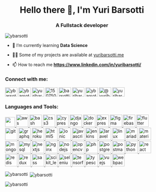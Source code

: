 <h1 align="center">Hello there 👋, I'm Yuri Barsotti</h1>
<h3 align="center">A Fullstack developer</h3>

<p align="left"> <img src="https://komarev.com/ghpvc/?username=ybarsotti&label=Profile%20views&color=0e75b6&style=plastic" alt="ybarsotti" /> </p>

- 🌱 I’m currently learning **Data Science**

- 👨‍💻 Some of my projects are available at [yuribarsotti.me](https://www.yuribarsotti.me)
- 📫 How to reach me **https://www.linkedin.com/in/yuribarsotti/**

<h3 align="left">Connect with me:</h3>
<p align="left">
<a href="https://dev.to/ybarsotti" target="blank"><img align="center" src="https://cdn.jsdelivr.net/npm/simple-icons@3.0.1/icons/dev-dot-to.svg" alt="ybarsotti" height="30" width="40" /></a>
<a href="https://twitter.com/ybarsotti" target="blank"><img align="center" src="https://cdn.jsdelivr.net/npm/simple-icons@3.0.1/icons/twitter.svg" alt="ybarsotti" height="30" width="40" /></a>
<a href="https://linkedin.com/in/yuribarsotti" target="blank"><img align="center" src="https://cdn.jsdelivr.net/npm/simple-icons@3.0.1/icons/linkedin.svg" alt="yuribarsotti" height="30" width="40" /></a>
<a href="https://stackoverflow.com/users/15075051" target="blank"><img align="center" src="https://cdn.jsdelivr.net/npm/simple-icons@3.0.1/icons/stackoverflow.svg" alt="15075051" height="30" width="40" /></a>
<a href="https://kaggle.com/barsotti" target="blank"><img align="center" src="https://cdn.jsdelivr.net/npm/simple-icons@3.0.1/icons/kaggle.svg" alt="barsotti" height="30" width="40" /></a>
<a href="https://fb.com/yuribarsotti" target="blank"><img align="center" src="https://cdn.jsdelivr.net/npm/simple-icons@3.0.1/icons/facebook.svg" alt="yuribarsotti" height="30" width="40" /></a>
<a href="https://instagram.com/ybarsotti" target="blank"><img align="center" src="https://cdn.jsdelivr.net/npm/simple-icons@3.0.1/icons/instagram.svg" alt="ybarsotti" height="30" width="40" /></a>
<a href="https://medium.com/@yuribarsotti" target="blank"><img align="center" src="https://cdn.jsdelivr.net/npm/simple-icons@3.0.1/icons/medium.svg" alt="@yuribarsotti" height="30" width="40" /></a>
<a href="https://www.hackerrank.com/yuribarsotti" target="blank"><img align="center" src="https://cdn.jsdelivr.net/npm/simple-icons@3.0.1/icons/hackerrank.svg" alt="yuribarsotti" height="30" width="40" /></a>
</p>

<h3 align="left">Languages and Tools:</h3>

<p align="left">
  <a href="https://angular.io" target="_blank">
    <img height="32" width="32" src="https://unpkg.com/simple-icons@v5/icons/angularjs.svg" />
  </a>
  <a href="https://aws.amazon.com" target="_blank">
    <img src="https://unpkg.com/simple-icons@v5/icons/amazonaws.svg" alt="aws" width="40" height="40"/> 
  </a>  
  <a href="https://www.gnu.org/software/bash/" target="_blank"> 
    <img src="https://www.vectorlogo.zone/logos/gnu_bash/gnu_bash-icon.svg" alt="bash" width="40" height="40"/> 
  </a> 
  <a href="https://www.w3schools.com/css/" target="_blank"> 
    <img src="https://unpkg.com/simple-icons@v5/icons/css3.svg" alt="css3" width="40" height="40"/> 
  </a> 
  <a href="https://www.cypress.io" target="_blank"> 
    <img src="https://raw.githubusercontent.com/simple-icons/simple-icons/6e46ec1fc23b60c8fd0d2f2ff46db82e16dbd75f/icons/cypress.svg" alt="cypress" width="40" height="40"/>
  </a> 
  <a href="https://www.djangoproject.com/" target="_blank"> 
    <img src="https://unpkg.com/simple-icons@v5/icons/django.svg" alt="django" width="40" height="40"/> 
  </a> 
  <a href="https://www.docker.com/" target="_blank"> 
    <img src="https://unpkg.com/simple-icons@v5/icons/docker.svg" alt="docker" width="40" height="40"/> 
  </a>
  <a href="https://expressjs.com" target="_blank">
    <img src="https://unpkg.com/simple-icons@v5/icons/express.svg" alt="express" width="40" height="40"/> 
  </a>
  <a href="https://www.figma.com/" target="_blank"> 
    <img src="https://www.vectorlogo.zone/logos/figma/figma-icon.svg" alt="figma" width="40" height="40"/> 
  </a> 
  <a href="https://firebase.google.com/" target="_blank">
    <img src="https://www.vectorlogo.zone/logos/firebase/firebase-icon.svg" alt="firebase" width="40" height="40"/>
  </a>
  <a href="https://flutter.dev" target="_blank"> 
    <img src="https://www.vectorlogo.zone/logos/flutterio/flutterio-icon.svg" alt="flutter" width="40" height="40"/>
  </a> 
  <a href="https://git-scm.com/" target="_blank">
    <img src="https://www.vectorlogo.zone/logos/git-scm/git-scm-icon.svg" alt="git" width="40" height="40"/> 
  </a>
  <a href="https://graphql.org" target="_blank"> 
    <img src="https://www.vectorlogo.zone/logos/graphql/graphql-icon.svg" alt="graphql" width="40" height="40"/> 
  </a>
  <a href="https://heroku.com" target="_blank">
    <img src="https://www.vectorlogo.zone/logos/heroku/heroku-icon.svg" alt="heroku" width="40" height="40"/> 
  </a>
  <a href="https://www.w3.org/html/" target="_blank"> 
    <img src="https://devicons.github.io/devicon/devicon.git/icons/html5/html5-original-wordmark.svg" alt="html5" width="40" height="40"/>
  </a> 
  <a href="https://ionicframework.com" target="_blank"> 
    <img src="https://upload.wikimedia.org/wikipedia/commons/d/d1/Ionic_Logo.svg" alt="ionic" width="40" height="40"/> 
  </a> 
  <a href="https://developer.mozilla.org/en-US/docs/Web/JavaScript" target="_blank"> 
    <img src="https://devicons.github.io/devicon/devicon.git/icons/javascript/javascript-original.svg" alt="javascript" width="40" height="40"/>
  </a> 
  <a href="https://www.jenkins.io" target="_blank"> 
    <img src="https://www.vectorlogo.zone/logos/jenkins/jenkins-icon.svg" alt="jenkins" width="40" height="40"/> 
  </a> 
  <a href="https://laravel.com/" target="_blank"> 
    <img src="https://devicons.github.io/devicon/devicon.git/icons/laravel/laravel-plain-wordmark.svg" alt="laravel" width="40" height="40"/>
  </a> 
  <a href="https://www.linux.org/" target="_blank"> 
    <img src="https://devicons.github.io/devicon/devicon.git/icons/linux/linux-original.svg" alt="linux" width="40" height="40"/> 
  </a>
  <a href="https://mariadb.org/" target="_blank">
    <img src="https://www.vectorlogo.zone/logos/mariadb/mariadb-icon.svg" alt="mariadb" width="40" height="40"/>
  </a> 
  <a href="https://materializecss.com/" target="_blank">
    <img src="https://raw.githubusercontent.com/prplx/svg-logos/5585531d45d294869c4eaab4d7cf2e9c167710a9/svg/materialize.svg" alt="materialize" width="40" height="40"/>
  </a> 
  <a href="https://www.mongodb.com/" target="_blank"> 
    <img src="https://devicons.github.io/devicon/devicon.git/icons/mongodb/mongodb-original-wordmark.svg" alt="mongodb" width="40" height="40"/> 
  </a> 
  <a href="https://www.mysql.com/" target="_blank"> 
    <img src="https://devicons.github.io/devicon/devicon.git/icons/mysql/mysql-original-wordmark.svg" alt="mysql" width="40" height="40"/>
  </a>
  <a href="https://nextjs.org/" target="_blank"> 
    <img src="https://cdn.worldvectorlogo.com/logos/nextjs-3.svg" alt="nextjs" width="40" height="40"/> 
  </a>
  <a href="https://www.nginx.com" target="_blank">
    <img src="https://devicons.github.io/devicon/devicon.git/icons/nginx/nginx-original.svg" alt="nginx" width="40" height="40"/>
  </a> 
  <a href="https://nodejs.org" target="_blank"> 
    <img src="https://devicons.github.io/devicon/devicon.git/icons/nodejs/nodejs-original-wordmark.svg" alt="nodejs" width="40" height="40"/>
  </a> 
  <a href="https://opencv.org/" target="_blank">
    <img src="https://www.vectorlogo.zone/logos/opencv/opencv-icon.svg" alt="opencv" width="40" height="40"/> 
  </a> 
  <a href="https://www.php.net" target="_blank">
    <img src="https://devicons.github.io/devicon/devicon.git/icons/php/php-original.svg" alt="php" width="40" height="40"/>
  </a>
  <a href="https://www.postgresql.org" target="_blank"> 
    <img src="https://devicons.github.io/devicon/devicon.git/icons/postgresql/postgresql-original-wordmark.svg" alt="postgresql" width="40" height="40"/>
  </a> 
  <a href="https://postman.com" target="_blank"> 
    <img src="https://www.vectorlogo.zone/logos/getpostman/getpostman-icon.svg" alt="postman" width="40" height="40"/> 
  </a> 
  <a href="https://www.python.org" target="_blank">
    <img src="https://devicons.github.io/devicon/devicon.git/icons/python/python-original.svg" alt="python" width="40" height="40"/>
  </a>
  <a href="https://reactjs.org/" target="_blank"> 
    <img src="https://devicons.github.io/devicon/devicon.git/icons/react/react-original-wordmark.svg" alt="react" width="40" height="40"/> 
  </a> 
  <a href="https://redis.io" target="_blank"> 
    <img src="https://devicons.github.io/devicon/devicon.git/icons/redis/redis-original-wordmark.svg" alt="redis" width="40" height="40"/> 
  </a> 
  <a href="https://redux.js.org" target="_blank"> 
    <img src="https://devicons.github.io/devicon/devicon.git/icons/redux/redux-original.svg" alt="redux" width="40" height="40"/>
  </a> 
  <a href="https://sass-lang.com" target="_blank"> 
    <img src="https://devicons.github.io/devicon/devicon.git/icons/sass/sass-original.svg" alt="sass" width="40" height="40"/> 
  </a> 
  <a href="https://scikit-learn.org/" target="_blank">
    <img src="https://upload.wikimedia.org/wikipedia/commons/0/05/Scikit_learn_logo_small.svg" alt="scikit_learn" width="40" height="40"/> 
  </a> 
  <a href="https://www.selenium.dev" target="_blank">
    <img src="https://raw.githubusercontent.com/detain/svg-logos/780f25886640cef088af994181646db2f6b1a3f8/svg/selenium-logo.svg" alt="selenium" width="40" height="40"/> 
  </a> 
  <a href="https://www.tensorflow.org" target="_blank">
    <img src="https://www.vectorlogo.zone/logos/tensorflow/tensorflow-icon.svg" alt="tensorflow" width="40" height="40"/> 
  </a>
  <a href="https://www.typescriptlang.org/" target="_blank">
    <img src="https://devicons.github.io/devicon/devicon.git/icons/typescript/typescript-original.svg" alt="typescript" width="40" height="40"/> 
  </a>
  <a href="https://vuejs.org/" target="_blank">
    <img src="https://devicons.github.io/devicon/devicon.git/icons/vuejs/vuejs-original-wordmark.svg" alt="vuejs" width="40" height="40"/>
  </a> 
  <a href="https://webpack.js.org" target="_blank"> 
    <img src="https://devicons.github.io/devicon/devicon.git/icons/webpack/webpack-original.svg" alt="webpack" width="40" height="40"/> 
  </a>
</p>

<p>
  <img align="left" src="https://github-readme-stats.vercel.app/api/top-langs?username=ybarsotti&show_icons=true&theme=dark&locale=en&layout=compact" alt="ybarsotti" />
</p>

<p>&nbsp;<img align="center" src="https://github-readme-stats.vercel.app/api?username=ybarsotti&show_icons=true&theme=dark&locale=en" alt="ybarsotti" /></p>

<p><img align="center" src="https://github-readme-streak-stats.herokuapp.com/?user=ybarsotti&theme=dark" alt="ybarsotti" /></p>

<!--
**ybarsotti/ybarsotti** is a ✨ _special_ ✨ repository because its `README.md` (this file) appears on your GitHub profile.

Here are some ideas to get you started:

- 🔭 I’m currently working on ...
- 🌱 I’m currently learning ...
- 👯 I’m looking to collaborate on ...
- 🤔 I’m looking for help with ...
- 💬 Ask me about ...
- 📫 How to reach me: ...
- 😄 Pronouns: ...
- ⚡ Fun fact: ...
-->
